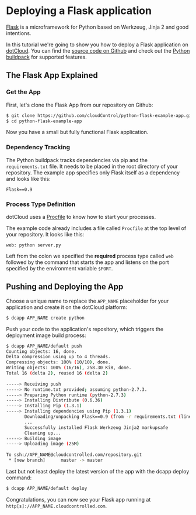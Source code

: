 # Deploying a Flask application
[Flask] is a microframework for Python based on Werkzeug, Jinja 2 and good
intentions.

In this tutorial we're going to show you how to deploy a Flask
application on [dotCloud]. You can find the [source code on Github][example_app] and check out the [Python buildpack] for
supported features.

## The Flask App Explained

### Get the App
First, let's clone the Flask App from our repository on Github:

~~~bash
$ git clone https://github.com/cloudControl/python-flask-example-app.git
$ cd python-flask-example-app
~~~

Now you have a small but fully functional Flask application.

### Dependency Tracking
The Python buildpack tracks dependencies via pip and the `requirements.txt` file. It needs to be placed in the root directory of your repository. The example app specifies only Flask itself as a dependency and looks like this:

~~~pip
Flask==0.9
~~~

### Process Type Definition
dotCloud uses a [Procfile] to know how to start your processes.

The example code already includes a file called `Procfile` at the top level of your repository. It looks like this:

~~~
web: python server.py
~~~

Left from the colon we specified the **required** process type called `web` followed by the command that starts the app and listens on the port specified by the environment variable `$PORT`.

## Pushing and Deploying the App
Choose a unique name to replace the `APP_NAME` placeholder for your application and create it on the dotCloud platform:

~~~bash
$ dcapp APP_NAME create python
~~~

Push your code to the application's repository, which triggers the deployment image build process:

~~~bash
$ dcapp APP_NAME/default push
Counting objects: 16, done.
Delta compression using up to 4 threads.
Compressing objects: 100% (10/10), done.
Writing objects: 100% (16/16), 258.30 KiB, done.
Total 16 (delta 2), reused 16 (delta 2)
       
-----> Receiving push
-----> No runtime.txt provided; assuming python-2.7.3.
-----> Preparing Python runtime (python-2.7.3)
-----> Installing Distribute (0.6.36)
-----> Installing Pip (1.3.1)
-----> Installing dependencies using Pip (1.3.1)
       Downloading/unpacking Flask==0.9 (from -r requirements.txt (line 1))
       ...
       Successfully installed Flask Werkzeug Jinja2 markupsafe
       Cleaning up...
-----> Building image
-----> Uploading image (25M)
       
To ssh://APP_NAME@cloudcontrolled.com/repository.git
 * [new branch]      master -> master

~~~

Last but not least deploy the latest version of the app with the dcapp deploy command:

~~~bash
$ dcapp APP_NAME/default deploy
~~~

Congratulations, you can now see your Flask app running at `http[s]://APP_NAME.cloudcontrolled.com`.

[Flask]: http://flask.pocoo.org/
[dotCloud]: http://next.dotcloud.com
[Python buildpack]: https://github.com/cloudControl/buildpack-python
[Procfile]: https://next.dotcloud.com/dev-center/platform-documentation#buildpacks-and-the-procfile
[example_app]: https://github.com/cloudControl/python-flask-example-app.git
